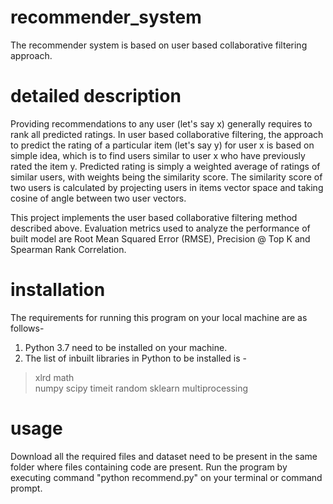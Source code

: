 # recommender_system
The recommender system is based on user based collaborative filtering approach.
# detailed description
Providing recommendations to any user (let's say x) generally requires to rank all predicted ratings. In user based collaborative filtering, the approach to predict the rating of a particular item (let's say y) for user x is based on simple idea, which is to find users similar to user x who have previously rated the item y.
Predicted rating is simply a weighted average of ratings of similar users, with weights being the similarity score. The similarity score of two users is calculated by projecting users in items vector space and taking cosine of angle between two user vectors. 

This project implements the user based collaborative filtering method described above.  Evaluation metrics used to analyze the performance of built model are Root Mean Squared Error (RMSE), Precision @ Top K and Spearman Rank Correlation.

# installation
The requirements for running this program on your local machine are as follows-
1. Python 3.7 need to be installed on your machine.
2. The list of inbuilt libraries in Python to be installed is -
  > xlrd
  > math  
  > numpy
  > scipy
  > timeit
  > random
  > sklearn
  > multiprocessing
  
# usage
Download all the required files and dataset need to be present in the same folder where files containing code are present.
Run the program by executing command "python recommend.py" on your terminal or command prompt.
